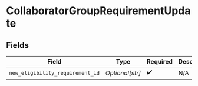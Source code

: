 # CollaboratorGroupRequirementUpdate


## Fields

| Field                            | Type                             | Required                         | Description                      |
| -------------------------------- | -------------------------------- | -------------------------------- | -------------------------------- |
| `new_eligibility_requirement_id` | *Optional[str]*                  | :heavy_check_mark:               | N/A                              |